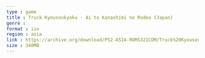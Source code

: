 ```yaml
---
type : game
title : Truck Kyousoukyoku - Ai to Kanashimi no Rodeo (Japan)
genre : 
format : iso
region : asia
link : https://archive.org/download/PS2-ASIA-ROMS321COM/Truck%20Kyousoukyoku%20-%20Ai%20to%20Kanashimi%20no%20Rodeo%20%28Japan%29.7z
size : 340MB
---
```

